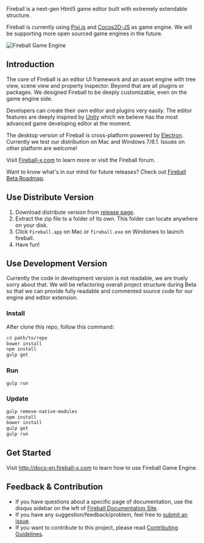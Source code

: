 Fireball is a next-gen Html5 game editor built with extremely extendable structure. 

Fireball is currently using [Pixi.js](https://github.com/GoodBoyDigital/pixi.js/) and [Cocos2D-JS](https://github.com/cocos2d/cocos2d-html5) as game engine. We will be supporting more open sourced game engines in the future.

![Fireball Game Engine](https://cloud.githubusercontent.com/assets/344547/6882303/a8b7a740-d5ba-11e4-9518-e6494b1c94fa.png)

## Introduction

The core of Fireball is an editor UI framework and an asset engine with tree view, scene view and property inspector. Beyond that are all plugins or packages. We designed Fireball to be deeply customizable, even on the game engine side.

Developers can create their own editor and plugins very easily. The editor features are deeply inspired by [Unity](http://unity3d.com/) which we believe has the most advanced game developing editor at the moment.

The desktop version of Fireball is cross-platform powered by [Electron](https://github.com/fireball-x/electron). Currently we test our distribution on Mac and Windows 7/8.1. Issues on other platform are welcome!

Visit [Fireball-x.com](http://www.fireball-x.com) to learn more or visit the Fireball forum.

Want to know what's in our mind for future releases? Check out [Fireball Beta Roadmap](https://github.com/fireball-x/fireball/issues/3).

## Use Distribute Version

1. Download distribute version from [release page](https://github.com/fireball-x/fireball/releases).
2. Extract the zip file to a folder of its own. This folder can locate anywhere on your disk.
3. Click `Fireball.app` on Mac or `fireball.exe` on Windonws to launch fireball.
4. Have fun!

## Use Development Version

Currently the code in development version is not readable, we are truely sorry about that.
We will be refactoring overall project structure during Beta so that we can provide fully readable and commented source code for our engine and editor extension.

### Install

After clone this repo, follow this command:

```bash
cd path/to/repo
bower install
npm install
gulp get
```

### Run

```bash
gulp run
```

### Update

```bash
gulp remove-native-modules
npm install
bower install
gulp get
gulp run
```



## Get Started

Visit http://docs-en.fireball-x.com to learn how to use Fireball Game Engine.

## Feedback & Contribution

- If you have questions about a specific page of documentation, use the disqus sidebar on the left of [Fireball Documentation Site](http://docs-en.fireball-x.com).
- If you have any suggestion/feedback/problem, feel free to [submit an issue](https://github.com/fireball-x/fireball/issues).
- If you want to contribute to this project, please read [Contributing Guidelines](https://github.com/fireball-x/fireball/blob/master/CONTRIBUTING.md).
